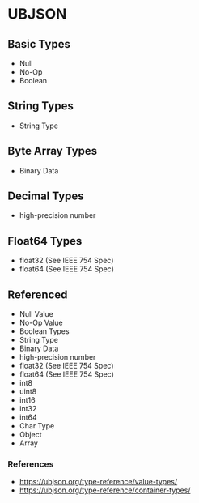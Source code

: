 # UBJSON

## Basic Types

* Null
* No-Op
* Boolean

## String Types

* String Type

## Byte Array Types

* Binary Data

## Decimal Types

* high-precision number

## Float64 Types

* float32 (See IEEE 754 Spec)
* float64 (See IEEE 754 Spec)

## Referenced

* Null Value
* No-Op Value
* Boolean Types
* String Type
* Binary Data
* high-precision number
* float32 (See IEEE 754 Spec)
* float64 (See IEEE 754 Spec)
* int8
* uint8
* int16
* int32
* int64
* Char Type
* Object
* Array

### References

* https://ubjson.org/type-reference/value-types/
* https://ubjson.org/type-reference/container-types/